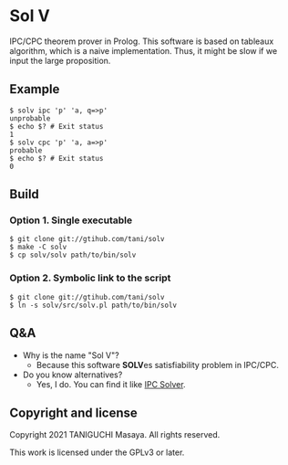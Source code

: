 # Sol V

IPC/CPC theorem prover in Prolog. This software is based on tableaux algorithm, which is a naive implementation.
Thus, it might be slow if we input the large proposition.

## Example

```
$ solv ipc 'p' 'a, q=>p'
unprobable
$ echo $? # Exit status
1
$ solv cpc 'p' 'a, a=>p'
probable
$ echo $? # Exit status
0
```

## Build

### Option 1. Single executable

```
$ git clone git://gtihub.com/tani/solv
$ make -C solv
$ cp solv/solv path/to/bin/solv
```

### Option 2. Symbolic link to the script

```
$ git clone git://gtihub.com/tani/solv
$ ln -s solv/src/solv.pl path/to/bin/solv
```

## Q&A

- Why is the name "Sol V"?
  - Because this software **SOLV**es satisfiability problem in IPC/CPC.
- Do you know alternatives?
  - Yes, I do. You can find it like [IPC Solver](https://github.com/qnighy/ipc_solver).

## Copyright and license
Copyright 2021 TANIGUCHI Masaya. All rights reserved.

This work is licensed under the GPLv3 or later.
